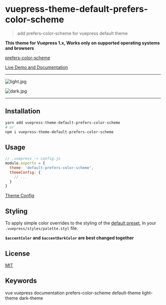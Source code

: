 # vuepress-theme-default-prefers-color-scheme

> add prefers-color-scheme for vuepress default theme

**This theme for Vuepress 1.x, Works only on supported operating systems and browsers**

[prefers-color-scheme](https://developer.mozilla.org/en-US/docs/Web/CSS/@media/prefers-color-scheme)

[Live Demo and Documentation](https://tolking.github.io/vuepress-theme-default-prefers-color-scheme)

---

![light.jpg](https://tolking.github.io/vuepress-theme-default-prefers-color-scheme/img/light.jpg)

![dark.jpg](https://tolking.github.io/vuepress-theme-default-prefers-color-scheme/img/dark.jpg)

---

## Installation

``` sh
yarn add vuepress-theme-default-prefers-color-scheme
# or
npm i vuepress-theme-default-prefers-color-scheme
```

## Usage

``` js
// .vuepress -> config.js
module.exports = {
  theme: 'default-prefers-color-scheme',
  themeConfig: {
    // ...
  }
}
```

[Theme Config](https://v1.vuepress.vuejs.org/theme/default-theme-config.html)

## Styling

To apply simple color overrides to the styling of the [default preset](https://github.com/tolking/vuepress-theme-default-prefers-color-scheme/blob/master/styles/palette.styl), In your `.vuepress/styles/palette.styl` file.

**`$accentColor` and `$accentDarkColor` are best changed together**

## License

[MIT](http://opensource.org/licenses/MIT)

## Keywords

vue vuepress documentation prefers-color-scheme default-theme light-theme dark-theme
